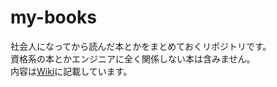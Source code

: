 # my-books
社会人になってから読んだ本とかをまとめておくリポジトリです。  
資格系の本とかエンジニアに全く関係しない本は含みません。  
内容は[Wiki](https://github.com/KirariGlock/my-books/wiki)に記載しています。  